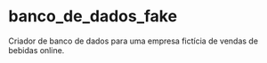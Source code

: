 # banco_de_dados_fake
Criador de banco de dados para uma empresa fictícia de vendas de bebidas online.
